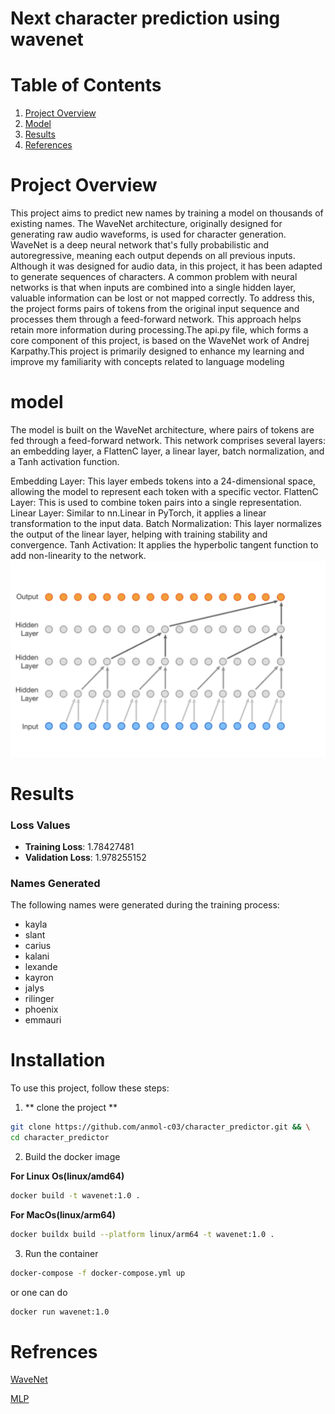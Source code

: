 # Next character prediction using wavenet


# Table of Contents
1. [Project Overview](#project-overview)
3. [Model](#model)
4. [Results](#results)
7. [References](#references)

# Project Overview
This project aims to predict new names by training a model on thousands of existing names. The WaveNet architecture, originally designed for generating raw audio waveforms, is used for character generation. WaveNet is a deep neural network that's fully probabilistic and autoregressive, meaning each output depends on all previous inputs. Although it was designed for audio data, in this project, it has been adapted to generate sequences of characters.
A common problem with neural networks is that when inputs are combined into a single hidden layer, valuable information can be lost or not mapped correctly. To address this, the project forms pairs of tokens from the original input sequence and processes them through a feed-forward network. This approach helps retain more information during processing.The api.py file, which forms a core component of this project, is based on the WaveNet work of Andrej Karpathy.This project is primarily designed to enhance my learning and improve my familiarity with concepts related to language modeling 

# model

The model is built on the WaveNet architecture, where pairs of tokens are fed through a feed-forward network. This network comprises several layers: an embedding layer, a FlattenC layer, a linear layer, batch normalization, and a Tanh activation function.

Embedding Layer: This layer embeds tokens into a 24-dimensional space, allowing the model to represent each token with a specific vector.
FlattenC Layer: This is used to combine token pairs into a single representation.
Linear Layer: Similar to nn.Linear in PyTorch, it applies a linear transformation to the input data.
Batch Normalization: This layer normalizes the output of the linear layer, helping with training stability and convergence.
Tanh Activation: It applies the hyperbolic tangent function to add non-linearity to the network.
    ![wavenet_architecture](https://github.com/anmol-c03/character_predictor/blob/main/wavenet.png)

# Results

### Loss Values
- **Training Loss**: 1.78427481
- **Validation Loss**: 1.978255152

### Names Generated
The following names were generated during the training process:

- kayla
- slant
- carius
- kalani
- lexande
- kayron
- jalys
- rilinger
- phoenix
- emmauri

# Installation
To use this project, follow these steps:

1. ** clone the project **
```bash 
git clone https://github.com/anmol-c03/character_predictor.git && \
cd character_predictor
```
2. Build the docker image

**For Linux Os(linux/amd64)**
```bash
docker build -t wavenet:1.0 .
```
**For MacOs(linux/arm64)**
```bash
docker buildx build --platform linux/arm64 -t wavenet:1.0 .
```
3. Run the container

```bash
docker-compose -f docker-compose.yml up
```
or one can do 
```bash
docker run wavenet:1.0
```


# Refrences

[WaveNet](https://arxiv.org/pdf/1609.03499)

[MLP](https://www.jmlr.org/papers/volume3/bengio03a/bengio03a.pdf)
